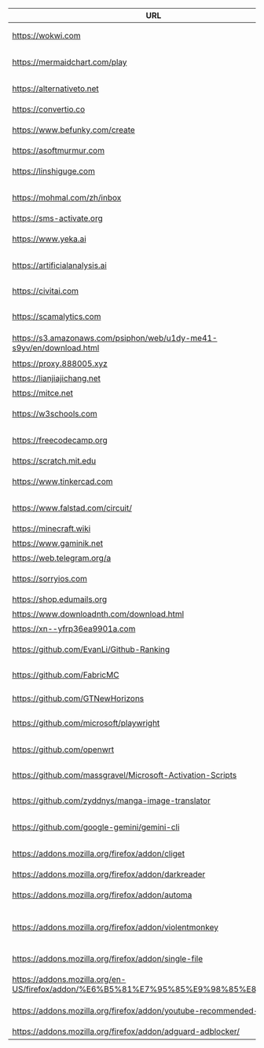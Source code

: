 
| URL                                                                                  | Description                 |
| ------------------------------------------------------------------------------------ | --------------------------- |
| https://wokwi.com                                                                    | 在线电路与固件仿真                   |
| https://mermaidchart.com/play                                                        | Mermaid 在线编辑器与预览            |
| https://alternativeto.net                                                            | 查找软件替代品与用户评价                |
| https://convertio.co                                                                 | 格式在线文件转换                    |
| https://www.befunky.com/create                                                       | 在线图片编辑与拼图                   |
| https://asoftmurmur.com                                                              | 白噪音/环境音                     |
| https://linshiguge.com                                                               | 临时邮箱（一次性邮箱）                 |
| https://mohmal.com/zh/inbox                                                          | 临时邮箱服务（网页收件）                |
| https://sms-activate.org                                                             | 虚拟号码接码平台                    |
| https://www.yeka.ai                                                                  | 野卡-虚拟信用卡服务                  |
| https://artificialanalysis.ai                                                        | AI 模型排行榜与对比                 |
| https://civitai.com                                                                  | Stable Diffusion 模型/LoRA 社区 |
| https://scamalytics.com                                                              | IP 风险评分与欺诈检测                |
| https://s3.amazonaws.com/psiphon/web/u1dy-me41-s9yv/en/download.html                 | Psiphon（赛风）下载               |
| https://proxy.888005.xyz                                                             | 代理检测                        |
| https://lianjiajichang.net                                                           | lianjia机场                   |
| https://mitce.net                                                                    | mitce机场                     |
| https://w3schools.com                                                                | Web 开发教程与示例                 |
| https://freecodecamp.org                                                             | 免费编程课程与项目                   |
| https://scratch.mit.edu                                                              | 少女图形化编程                     |
| https://www.tinkercad.com                                                            | 在线 3D 建模与电路设计               |
| https://www.falstad.com/circuit/                                                     | 交互式电路仿真与可视化                 |
| https://minecraft.wiki                                                               | Minecraft 维基                |
| https://www.gaminik.net                                                              | 屏幕实时翻译器                     |
| https://web.telegram.org/a                                                           | Telegram 网页版                |
| https://sorryios.com                                                                 | 代订阅服务与共享订阅账户平台              |
| https://shop.edumails.org                                                            | 教育邮箱购买                      |
| https://www.downloadnth.com/download.html                                            | 软件下载站                       |
| https://xn--yfrp36ea9901a.com                                                        | gougou机场                    |
| https://github.com/EvanLi/Github-Ranking                                             | GitHub 仓库/开发者排名             |
| https://github.com/FabricMC                                                          | Minecraft Modding 工具链       |
| https://github.com/GTNewHorizons                                                     | Minecraft GT New Horizons   |
| https://github.com/microsoft/playwright                                              | 浏览器自动化与端到端测试                |
| https://github.com/openwrt                                                           | 路由器/嵌入式 Linux 系统            |
| https://github.com/massgravel/Microsoft-Activation-Scripts                           | Windows/Office 激活脚本（MAS）    |
| https://github.com/zyddnys/manga-image-translator                                    | 离线漫画 OCR 翻译工具               |
| https://github.com/google-gemini/gemini-cli                                          | Gemini 命令行客户端               |
| https://addons.mozilla.org/firefox/addon/cliget                                      | 复制 cURL/wget 下载命令           |
| https://addons.mozilla.org/firefox/addon/darkreader                                  | 全站暗色模式                      |
| https://addons.mozilla.org/firefox/addon/automa                                      | 浏览器自动化工作流工具                 |
| https://addons.mozilla.org/firefox/addon/violentmonkey                               | 用户脚本管理器（Tampermonkey 替代）    |
| https://addons.mozilla.org/firefox/addon/single-file                                 | 将网页打包为单一 HTML               |
| https://addons.mozilla.org/en-US/firefox/addon/%E6%B5%81%E7%95%85%E9%98%85%E8%AF%BB/ | 流畅阅读(沉浸式翻译开源版本)             |
| https://addons.mozilla.org/firefox/addon/youtube-recommended-videos/                 | 隐藏YouTube分散注意力的元素           |
| https://addons.mozilla.org/firefox/addon/adguard-adblocker/                          | 强大的广告拦截器                    |

